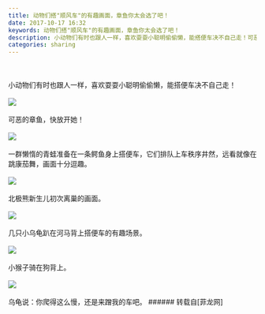 ```yaml
---
title: 动物们搭"顺风车"的有趣画面，章鱼你太会选了吧！
date: 2017-10-17 16:32
keywords: 动物们搭"顺风车"的有趣画面，章鱼你太会选了吧！
description: 小动物们有时也跟人一样，喜欢耍耍小聪明偷偷懒，能搭便车决不自己走！可恶的章鱼，快放开她！一群懒惰的青蛙准备在一条鳄鱼身上搭便车，它们排队上车秩序井然，远看就像在跳康茄舞，画面十分逗趣。北极熊新生儿初次离巢的画面。几只小乌龟趴在河马背上搭便车的有趣场景。小猴子骑在狗背上。乌龟说：你爬得这么慢，还是来蹭我的车吧。
categories: sharing
---
```

<td class="t_f" id="postmessage_933908">

<br/>
<br/>
小动物们有时也跟人一样，喜欢耍耍小聪明偷偷懒，能搭便车决不自己走！<br/>
<br/>

<img aid="650491" data-cf-modified-506b9cf30459cdb0d823c29f-="" file="data/attachment/forum/201710/16/223217pgiiwyg2hl119bjr.png.thumb.jpg" id="aimg_650491" inpost="1" onclick="" onmouseover="" src="http://www.flw.ph/data/attachment/forum/201710/16/223217pgiiwyg2hl119bjr.png" style="cursor:pointer" zoomfile="data/attachment/forum/201710/16/223217pgiiwyg2hl119bjr.png"/>


<br/>
<br/>
可恶的章鱼，快放开她！<br/>
<br/>

<img aid="650490" data-cf-modified-506b9cf30459cdb0d823c29f-="" file="data/attachment/forum/201710/16/223213pvpt9w78njaxi3i8.png.thumb.jpg" id="aimg_650490" inpost="1" onclick="" onmouseover="" src="http://www.flw.ph/data/attachment/forum/201710/16/223213pvpt9w78njaxi3i8.png" style="cursor:pointer" zoomfile="data/attachment/forum/201710/16/223213pvpt9w78njaxi3i8.png"/>


<br/>
<br/>
一群懒惰的青蛙准备在一条鳄鱼身上搭便车，它们排队上车秩序井然，远看就像在跳康茄舞，画面十分逗趣。<br/>
<br/>

<img aid="650489" data-cf-modified-506b9cf30459cdb0d823c29f-="" file="data/attachment/forum/201710/16/223209ma4iuj4r94r7fmru.png.thumb.jpg" id="aimg_650489" inpost="1" onclick="" onmouseover="" src="http://www.flw.ph/data/attachment/forum/201710/16/223209ma4iuj4r94r7fmru.png" style="cursor:pointer" zoomfile="data/attachment/forum/201710/16/223209ma4iuj4r94r7fmru.png"/>


<br/>
<br/>
北极熊新生儿初次离巢的画面。<br/>
<br/>

<img aid="650488" data-cf-modified-506b9cf30459cdb0d823c29f-="" file="data/attachment/forum/201710/16/223204gmq0z0j6muu7xm6x.png.thumb.jpg" id="aimg_650488" inpost="1" onclick="" onmouseover="" src="http://www.flw.ph/data/attachment/forum/201710/16/223204gmq0z0j6muu7xm6x.png" style="cursor:pointer" zoomfile="data/attachment/forum/201710/16/223204gmq0z0j6muu7xm6x.png"/>


<br/>
<br/>
几只小乌龟趴在河马背上搭便车的有趣场景。<br/>
<br/>

<img aid="650487" data-cf-modified-506b9cf30459cdb0d823c29f-="" file="data/attachment/forum/201710/16/223201lgr55nxe0prenvz0.png.thumb.jpg" id="aimg_650487" inpost="1" onclick="" onmouseover="" src="http://www.flw.ph/data/attachment/forum/201710/16/223201lgr55nxe0prenvz0.png" style="cursor:pointer" zoomfile="data/attachment/forum/201710/16/223201lgr55nxe0prenvz0.png"/>


<br/>
<br/>
小猴子骑在狗背上。<br/>
<br/>

<img aid="650486" data-cf-modified-506b9cf30459cdb0d823c29f-="" file="data/attachment/forum/201710/16/223157ja6l39x333caxjxf.png.thumb.jpg" id="aimg_650486" inpost="1" onclick="" onmouseover="" src="http://www.flw.ph/data/attachment/forum/201710/16/223157ja6l39x333caxjxf.png" style="cursor:pointer" zoomfile="data/attachment/forum/201710/16/223157ja6l39x333caxjxf.png"/>


<br/>
<br/>
乌龟说：你爬得这么慢，还是来蹭我的车吧。</td>
###### 转载自[菲龙网]
